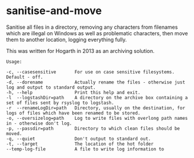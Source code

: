 sanitise-and-move
=================

Sanitise all files in a directory, removing any characters from filenames which are illegal on Windows as well as problematic characters, then move them to another location, logging everything fully.

This was written for Hogarth in 2013 as an archiving solution. 
```
Usage:    

-c, --casesensitive       For use on case sensitive filesystems. Default - off.    
-d, --dorename            Actually rename the files - otherwise just log and output to standard output.    
-h, --help                Print this help and exit.    
-l  --logstashDir=path    A directory on the archive box containing a set of files sent by rsyslog to logstash.    
-r  --renameLogDir=path   Directory, usually on the destination, for logs of files which have been renamed to be stored. 
-o, --oversizelog=path    Log to write files with overlong path names in - otherwise don't log.    
-p, --passdir=path        Directory to which clean files should be moved.    
-q, --quiet               Don't output to standard out.    
-t, --target              The location of the hot folder    
--temp-log-file           A file to write log information to
```
